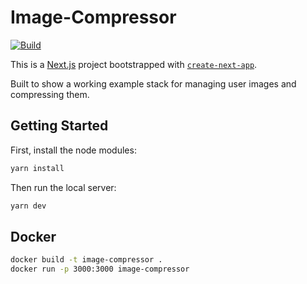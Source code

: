# Image-Compressor

[![Build](https://github.com/Rubber-Duck-999/Image-Compressor/actions/workflows/build.yml/badge.svg)](https://github.com/Rubber-Duck-999/Image-Compressor/actions/workflows/build.yml)

This is a [Next.js](https://nextjs.org) project bootstrapped with [`create-next-app`](https://nextjs.org/docs/app/api-reference/cli/create-next-app).

Built to show a working example stack for managing user images and compressing them.

## Getting Started

First, install the node modules:

```bash
yarn install
```

Then run the local server:
```bash
yarn dev
```

## Docker

```bash
docker build -t image-compressor .
docker run -p 3000:3000 image-compressor
```
